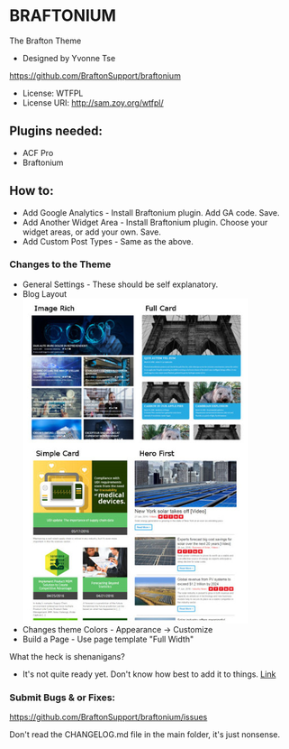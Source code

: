 # BRAFTONIUM
The Brafton Theme
- Designed by Yvonne Tse

https://github.com/BraftonSupport/braftonium
- License: WTFPL
- License URI: http://sam.zoy.org/wtfpl/

## Plugins needed:
- ACF Pro
- Braftonium

## How to:
- Add Google Analytics - Install Braftonium plugin. Add GA code. Save.
- Add Another Widget Area - Install Braftonium plugin. Choose your widget areas, or add your own. Save.
- Add Custom Post Types - Same as the above.

### Changes to the Theme
- General Settings - These should be self explanatory.
- Blog Layout ![Image](https://raw.githubusercontent.com/BraftonSupport/braftonium/master/library/images/bloglayout.jpg) 
- Changes theme Colors - Appearance -> Customize
- Build a Page - Use page template "Full Width"


What the heck is shenanigans?
 - It's not quite ready yet. Don't know how best to add it to things. [Link](http://kristofferandreasen.github.io/wickedCSS/documentation.html)

### Submit Bugs & or Fixes:
https://github.com/BraftonSupport/braftonium/issues

Don't read the CHANGELOG.md file in the main folder, it's just nonsense.
